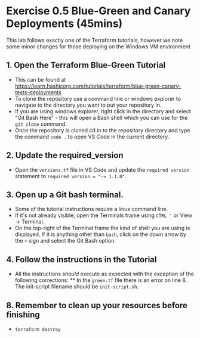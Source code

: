 # Exercise 0.5 Blue-Green and Canary Deployments (45mins)
This lab follows exactly one of the Terraform tutorials, however we note some minor changes for those deploying on the Windows VM environment

## 1. Open the Terraform Blue-Green Tutorial 
* This can be found at https://learn.hashicorp.com/tutorials/terraform/blue-green-canary-tests-deployments
* To clone the repository use a command line or windows explorer to navigate to the directory you want to put your repository in.
* If you are using windows explorer, right click in the directory and select "Git Bash Here" - this will open a Bash shell which you can use for the `git clone` command.
* Once the repository is cloned cd in to the repository directory and type the command `code .` to open VS Code in the current directory.
## 2. Update the required_version
* Open the `versions.tf` file in VS Code and update the `required version` statement to `required version = "~> 1.1.0"`.
## 3. Open up a Git bash terminal. 
* Some of the tutorial instructions require a linux command line. 
* If it's not already visible, open the Terminals frame using `CTRL '` or View -> Terminal.
* On the top-right of the Terminal frame the kind of shell you are using is displayed. If it is anything other than `bash`, click on the down arrow by the `+` sign and select the Git Bash option. 
## 4. Follow the instructions in the Tutorial
* All the instructions *should* execute as expected with the exception of the following corrections:
** In the `green.tf` file there is an error on line 8. The init-script filename should be `init-script.sh`.
## 8. Remember to clean up your resources before finishing
* `terraform destroy`
